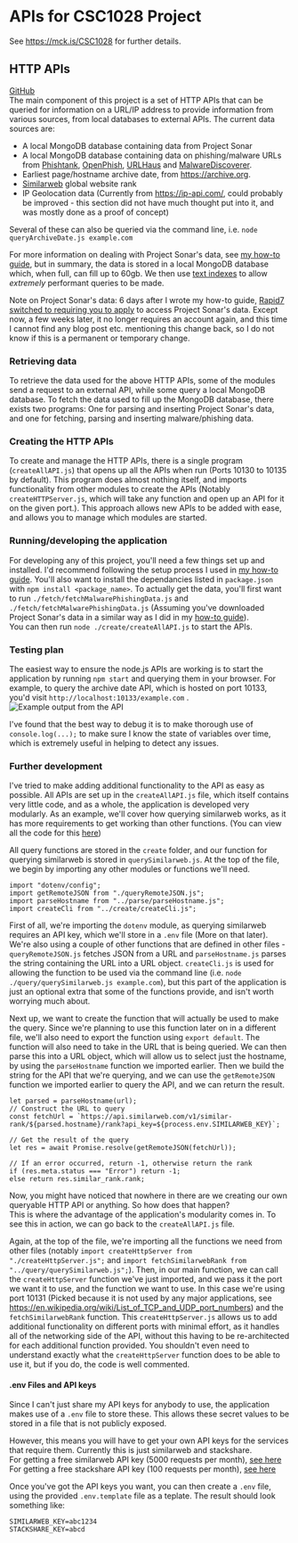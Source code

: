 # APIs for CSC1028 Project

See <https://mck.is/CSC1028> for further details.

## HTTP APIs

[GitHub](https://github.com/James-McK/CSC1028APIs)  
The main component of this project is a set of HTTP APIs that can be queried for information on a URL/IP address to provide information from various sources, from local databases to external APIs.
The current data sources are:

- A local MongoDB database containing data from Project Sonar
- A local MongoDB database containing data on phishing/malware URLs from [Phishtank](https://phishtank.org/), [OpenPhish](https://openphish.com/), [URLHaus](https://urlhaus.abuse.ch/) and [MalwareDiscoverer](https://malwarediscoverer.com/).
- Earliest page/hostname archive date, from <https://archive.org>.
- [Similarweb](https://www.similarweb.com/) global website rank
- IP Geolocation data (Currently from <https://ip-api.com/>, could probably be improved - this section did not have much thought put into it, and was mostly done as a proof of concept)

Several of these can also be queried via the command line, i.e. `node queryArchiveDate.js example.com`

For more information on dealing with Project Sonar's data, see [my how-to guide](https://mck.is/project-sonar/), but in summary, the data is stored in a local MongoDB database which, when full, can fill up to 60gb. We then use [text indexes](https://docs.mongodb.com/manual/core/index-text/) to allow _extremely_ performant queries to be made.

Note on Project Sonar's data:
6 days after I wrote my how-to guide, [Rapid7 switched to requiring you to apply](https://www.rapid7.com/blog/post/2022/02/10/evolving-how-we-share-rapid7-research-data-2/) to access Project Sonar's data. Except now, a few weeks later, it no longer requires an account again, and this time I cannot find any blog post etc. mentioning this change back, so I do not know if this is a permanent or temporary change.

### Retrieving data

To retrieve the data used for the above HTTP APIs, some of the modules send a request to an external API, while some query a local MongoDB database. To fetch the data used to fill up the MongoDB database, there exists two programs: One for parsing and inserting Project Sonar's data, and one for fetching, parsing and inserting malware/phishing data.

### Creating the HTTP APIs

To create and manage the HTTP APIs, there is a single program (`createAllAPI.js`) that opens up all the APIs when run (Ports 10130 to 10135 by default). This program does almost nothing itself, and imports functionality from other modules to create the APIs (Notably `createHTTPServer.js`, which will take any function and open up an API for it on the given port.). This approach allows new APIs to be added with ease, and allows you to manage which modules are started.

### Running/developing the application

For developing any of this project, you'll need a few things set up and installed. I'd recommend following the setup process I used in [my how-to guide](https://mck.is/project-sonar/#setup). You'll also want to install the dependancies listed in `package.json` with `npm install <package_name>`.
To actually get the data, you'll first want to run `./fetch/fetchMalwarePhishingData.js` and `./fetch/fetchMalwarePhishingData.js` (Assuming you've downloaded Project Sonar's data in a similar way as I did in my [how-to guide](https://mck.is/project-sonar/#parsing-a-local-copy-of-project-sonar)).  
You can then run `node ./create/createAllAPI.js` to start the APIs.

### Testing plan

The easiest way to ensure the node.js APIs are working is to start the application by running `npm start` and querying them in your browser. For example, to query the archive date API, which is hosted on port 10133, you'd visit `http://localhost:10133/example.com` .  
![Example output from the API](DebuggingAPI.png)

I've found that the best way to debug it is to make thorough use of `console.log(...);` to make sure I know the state of variables over time, which is extremely useful in helping to detect any issues.

### Further development

I've tried to make adding additional functionality to the API as easy as possible. All APIs are set up in the `createAllAPI.js` file, which itself contains very little code, and as a whole, the application is developed very modularly. As an example, we'll cover how querying similarweb works, as it has more requirements to get working than other functions. (You can view all the code for this [here](https://github.com/James-McK/CSC1028APIs/blob/master/query/querySimilarweb.js))

All query functions are stored in the `create` folder, and our function for querying similarweb is stored in `querySimilarweb.js`. At the top of the file, we begin by importing any other modules or functions we'll need.

```
import "dotenv/config";
import getRemoteJSON from "./queryRemoteJSON.js";
import parseHostname from "../parse/parseHostname.js";
import createCli from "../create/createCli.js";
```

First of all, we're importing the `dotenv` module, as querying similarweb requires an API key, which we'll store in a `.env` file (More on that later). We're also using a couple of other functions that are defined in other files - `queryRemoteJSON.js` fetches JSON from a URL and `parseHostname.js` parses the string containing the URL into a URL object. `createCli.js` is used for allowing the function to be used via the command line (i.e. `node ./query/querySimilarweb.js example.com`), but this part of the application is just an optional extra that some of the functions provide, and isn't worth worrying much about.

Next up, we want to create the function that will actually be used to make the query. Since we're planning to use this function later on in a different file, we'll also need to export the function using `export default`. The function will also need to take in the URL that is being queried. We can then parse this into a URL object, which will allow us to select just the hostname, by using the `parseHostname` function we imported earlier. Then we build the string for the API that we're querying, and we can use the `getRemoteJSON` function we imported earlier to query the API, and we can return the result.

```
let parsed = parseHostname(url);
// Construct the URL to query
const fetchUrl = `https://api.similarweb.com/v1/similar-rank/${parsed.hostname}/rank?api_key=${process.env.SIMILARWEB_KEY}`;

// Get the result of the query
let res = await Promise.resolve(getRemoteJSON(fetchUrl));

// If an error occurred, return -1, otherwise return the rank
if (res.meta.status === "Error") return -1;
else return res.similar_rank.rank;
```

Now, you might have noticed that nowhere in there are we creating our own queryable HTTP API or anything. So how does that happen?  
This is where the advantage of the application's modularity comes in. To see this in action, we can go back to the `createAllAPI.js` file.

Again, at the top of the file, we're importing all the functions we need from other files (notably `import createHttpServer from "./createHttpServer.js";` and `import fetchSimilarwebRank from "../query/querySimilarweb.js";`). Then, in our main function, we can call the `createHttpServer` function we've just imported, and we pass it the port we want it to use, and the function we want to use. In this case we're using port 10131 (Picked because it is not used by any major applications, see <https://en.wikipedia.org/wiki/List_of_TCP_and_UDP_port_numbers>) and the `fetchSimilarwebRank` function. This `createHttpServer.js` allows us to add additional functionality on different ports with minimal effort, as it handles all of the networking side of the API, without this having to be re-architected for each additional function provided. You shouldn't even need to understand exactly what the `createHttpServer` function does to be able to use it, but if you do, the code is well commented.

#### .env Files and API keys

Since I can't just share my API keys for anybody to use, the application makes use of a `.env` file to store these. This allows these secret values to be stored in a file that is not publicly exposed.

However, this means you will have to get your own API keys for the services that require them. Currently this is just similarweb and stackshare.  
For getting a free similarweb API key (5000 requests per month), [see here](https://support.similarweb.com/hc/en-us/articles/4414317910929-Website-DigitalRank-API#UUID-b25b8106-20c9-2d5a-e7b2-cdee63a4eaa6_section-idm4621956633339232800133052352)  
For getting a free stackshare API key (100 requests per month), [see here](https://www.stackshare.io/api)

Once you've got the API keys you want, you can then create a `.env` file, using the provided `.env.template` file as a teplate. The result should look something like:

```
SIMILARWEB_KEY=abc1234
STACKSHARE_KEY=abcd
```

